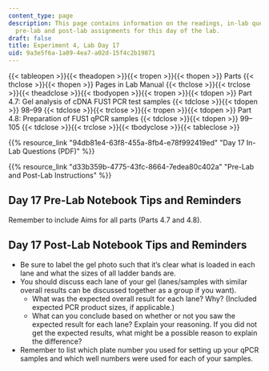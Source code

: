 ```yaml
---
content_type: page
description: This page contains information on the readings, in-lab questions, and
  pre-lab and post-lab assignments for this day of the lab.
draft: false
title: Experiment 4, Lab Day 17
uid: 9a3e5f6a-1a89-4ea7-a02d-15f4c2b19871
---
```

{{< tableopen >}}{{< theadopen >}}{{< tropen >}}{{< thopen >}}
Parts
{{< thclose >}}{{< thopen >}}
Pages in Lab Manual
{{< thclose >}}{{< trclose >}}{{< theadclose >}}{{< tbodyopen >}}{{< tropen >}}{{< tdopen >}}
Part 4.7: Gel analysis of cDNA FUS1 PCR test samples
{{< tdclose >}}{{< tdopen >}}
98–99
{{< tdclose >}}{{< trclose >}}{{< tropen >}}{{< tdopen >}}
Part 4.8: Preparation of FUS1 qPCR samples
{{< tdclose >}}{{< tdopen >}}
99–105
{{< tdclose >}}{{< trclose >}}{{< tbodyclose >}}{{< tableclose >}}

{{% resource_link "94db81e4-63f8-455a-8fb4-e78f992419ed" "Day 17 In-Lab Questions (PDF)" %}}

{{% resource_link "d33b359b-4775-43fc-8664-7edea80c402a" "Pre-Lab and Post-Lab Instructions" %}}

## Day 17 Pre-Lab Notebook Tips and Reminders

Remember to include Aims for all parts (Parts 4.7 and 4.8).

## Day 17 Post-Lab Notebook Tips and Reminders

- Be sure to label the gel photo such that it’s clear what is loaded in each lane and what the sizes of all ladder bands are.
- You should discuss each lane of your gel (lanes/samples with similar overall results can be discussed together as a group if you want).
    - What was the expected overall result for each lane? Why? (Included expected PCR product sizes, if applicable.)
    - What can you conclude based on whether or not you saw the expected result for each lane? Explain your reasoning. If you did not get the expected results, what might be a possible reason to explain the difference?
- Remember to list which plate number you used for setting up your qPCR samples and which well numbers were used for each of your samples.